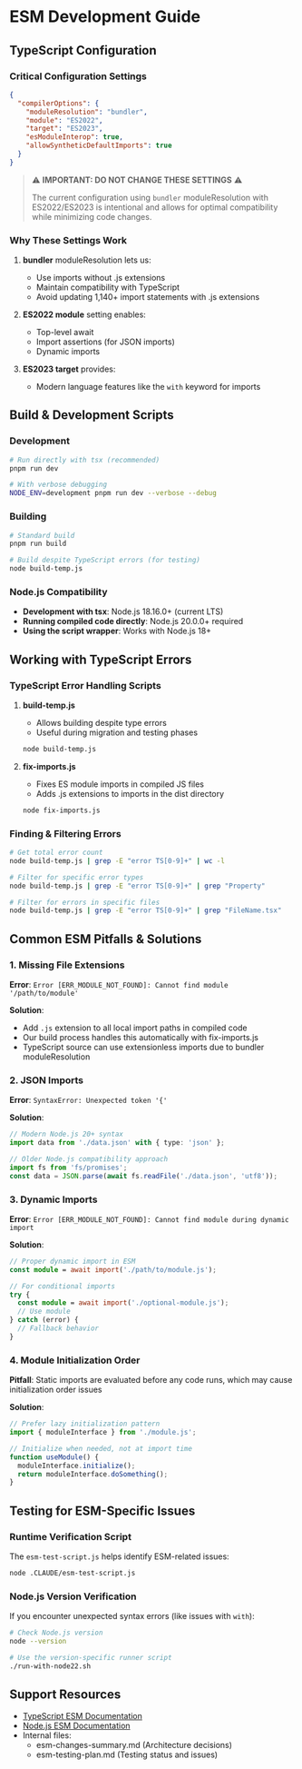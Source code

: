 # ESM Development Guide

## TypeScript Configuration

### Critical Configuration Settings
```json
{
  "compilerOptions": {
    "moduleResolution": "bundler",
    "module": "ES2022",
    "target": "ES2023",
    "esModuleInterop": true,
    "allowSyntheticDefaultImports": true
  }
}
```

> ⚠️ **IMPORTANT: DO NOT CHANGE THESE SETTINGS** ⚠️
> 
> The current configuration using `bundler` moduleResolution with ES2022/ES2023 is intentional and allows for optimal compatibility while minimizing code changes.

### Why These Settings Work
1. **bundler** moduleResolution lets us:
   - Use imports without .js extensions
   - Maintain compatibility with TypeScript
   - Avoid updating 1,140+ import statements with .js extensions

2. **ES2022 module** setting enables:
   - Top-level await
   - Import assertions (for JSON imports)
   - Dynamic imports

3. **ES2023 target** provides:
   - Modern language features like the `with` keyword for imports

## Build & Development Scripts

### Development
```bash
# Run directly with tsx (recommended)
pnpm run dev

# With verbose debugging
NODE_ENV=development pnpm run dev --verbose --debug
```

### Building
```bash
# Standard build
pnpm run build

# Build despite TypeScript errors (for testing)
node build-temp.js
```

### Node.js Compatibility
- **Development with tsx**: Node.js 18.16.0+ (current LTS)
- **Running compiled code directly**: Node.js 20.0.0+ required
- **Using the script wrapper**: Works with Node.js 18+

## Working with TypeScript Errors

### TypeScript Error Handling Scripts

1. **build-temp.js**
   - Allows building despite type errors
   - Useful during migration and testing phases
   ```bash
   node build-temp.js
   ```

2. **fix-imports.js**
   - Fixes ES module imports in compiled JS files
   - Adds .js extensions to imports in the dist directory
   ```bash
   node fix-imports.js
   ```

### Finding & Filtering Errors
```bash
# Get total error count
node build-temp.js | grep -E "error TS[0-9]+" | wc -l

# Filter for specific error types
node build-temp.js | grep -E "error TS[0-9]+" | grep "Property"

# Filter for errors in specific files
node build-temp.js | grep -E "error TS[0-9]+" | grep "FileName.tsx"
```

## Common ESM Pitfalls & Solutions

### 1. Missing File Extensions
**Error**: `Error [ERR_MODULE_NOT_FOUND]: Cannot find module '/path/to/module'`

**Solution**:
- Add `.js` extension to all local import paths in compiled code
- Our build process handles this automatically with fix-imports.js
- TypeScript source can use extensionless imports due to bundler moduleResolution

### 2. JSON Imports
**Error**: `SyntaxError: Unexpected token '{'`

**Solution**:
```typescript
// Modern Node.js 20+ syntax
import data from './data.json' with { type: 'json' };

// Older Node.js compatibility approach
import fs from 'fs/promises';
const data = JSON.parse(await fs.readFile('./data.json', 'utf8'));
```

### 3. Dynamic Imports
**Error**: `Error [ERR_MODULE_NOT_FOUND]: Cannot find module during dynamic import`

**Solution**:
```typescript
// Proper dynamic import in ESM
const module = await import('./path/to/module.js');

// For conditional imports
try {
  const module = await import('./optional-module.js');
  // Use module
} catch (error) {
  // Fallback behavior
}
```

### 4. Module Initialization Order
**Pitfall**: Static imports are evaluated before any code runs, which may cause initialization order issues

**Solution**:
```typescript
// Prefer lazy initialization pattern
import { moduleInterface } from './module.js';

// Initialize when needed, not at import time
function useModule() {
  moduleInterface.initialize();
  return moduleInterface.doSomething();
}
```

## Testing for ESM-Specific Issues

### Runtime Verification Script
The `esm-test-script.js` helps identify ESM-related issues:

```bash
node .CLAUDE/esm-test-script.js
```

### Node.js Version Verification
If you encounter unexpected syntax errors (like issues with `with`):

```bash
# Check Node.js version
node --version

# Use the version-specific runner script
./run-with-node22.sh
```

## Support Resources

- [TypeScript ESM Documentation](https://www.typescriptlang.org/docs/handbook/esm-node.html)
- [Node.js ESM Documentation](https://nodejs.org/api/esm.html)
- Internal files:
  - esm-changes-summary.md (Architecture decisions)
  - esm-testing-plan.md (Testing status and issues)